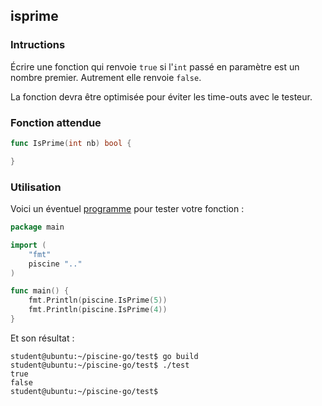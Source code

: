 ## isprime

### Intructions

Écrire une fonction qui renvoie `true` si l'`int` passé en paramètre est un nombre premier. Autrement elle renvoie `false`.

La fonction devra être optimisée pour éviter les time-outs avec le testeur.

### Fonction attendue

```go
func IsPrime(int nb) bool {

}
```

### Utilisation

Voici un éventuel [programme](TODO-LINK) pour tester votre fonction :

```go
package main

import (
	"fmt"
	piscine ".."
)

func main() {
	fmt.Println(piscine.IsPrime(5))
	fmt.Println(piscine.IsPrime(4))
}
```

Et son résultat :

```console
student@ubuntu:~/piscine-go/test$ go build
student@ubuntu:~/piscine-go/test$ ./test
true
false
student@ubuntu:~/piscine-go/test$
```
